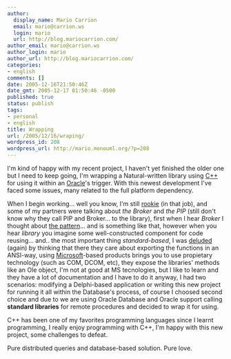 ```yaml
---
author:
  display_name: Mario Carrion
  email: mario@carrion.ws
  login: mario
  url: http://blog.mariocarrion.com/
author_email: mario@carrion.ws
author_login: mario
author_url: http://blog.mariocarrion.com/
categories:
- english
comments: []
date: 2005-12-16T21:50:46Z
date_gmt: 2005-12-17 01:50:46 -0500
published: true
status: publish
tags:
- personal
- english
title: Wrapping
url: /2005/12/16/wraping/
wordpress_id: 208
wordpress_url: http://mario.monouml.org/?p=208
---
```


<p>I'm kind of happy with my recent project, I haven't yet finished the older one but I need to keep going, I'm wrapping a Natural-written library using <a href="http://en.wikipedia.org/wiki/C_plus_plus">C++</a> for using it within an <a href="http://en.wikipedia.org/wiki/Oracle_Corporation">Oracle</a>'s trigger. With this newest development I've faced some issues, many related to the full platform dependency.</p>
<p>When I begin working... well you know, I'm still <a href="http://en.wikipedia.org/wiki/Rookie">rookie</a> (in that job), and some of my partners were talking about <em>the Broker</em>  and <em>the PIP</em> (still don't know why they call PIP and Broker... to the library), first when I hear <em>Broker</em> I thought about <a href="http://en.wikipedia.org/wiki/Broker">the pattern</a>... and is something like that, however when you hear <em>library</em> you imagine some well-constructed component for code reusing... and.. the most important thing <em>standard-based</em>, I was <a href="http://mario.monouml.org/index.php/2005/12/10/deluded/">deluded</a> (again) by thinking that there they care about exporting the functions in an ANSI-way, using <a href="http://www.microsoft.com">Microsoft</a>-based products brings you to use propietary technology (such as COM, DCOM, etc), they expose the libraries' methods like an Ole object, I'm not at good at MS tecnologies, but I like to learn and they have a lot of documentation and I have to do it anyway, I had two scenarios: modifying a Delphi-based application or writing this new project for running it all within the Database's process, of course I choosed second choice and due to we are using Oracle Database and Oracle support calling <strong>standard libraries</strong> for remote procedures and decided to wrap it for using.</p>
<p>C++ has been one of my favorites programming languages since I learnt programming, I really enjoy programming with C++, I'm happy with this new project, some challenges to defeat.</p>
<p>Pure distributed queries and database-based solution. Pure love.</p>
